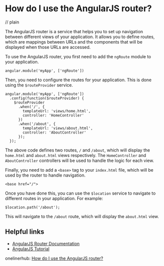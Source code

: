 # How do I use the AngularJS router?
// plain

The AngularJS router is a service that helps you to set up navigation between different views of your application. It allows you to define routes, which are mappings between URLs and the components that will be displayed when those URLs are accessed.

To use the AngularJS router, you first need to add the `ngRoute` module to your application.

```
angular.module('myApp', ['ngRoute'])
```

Then, you need to configure the routes for your application. This is done using the `$routeProvider` service.

```
angular.module('myApp', ['ngRoute'])
  .config(function($routeProvider) {
    $routeProvider
      .when('/', {
        templateUrl: 'views/home.html',
        controller: 'HomeController'
      })
      .when('/about', {
        templateUrl: 'views/about.html',
        controller: 'AboutController'
      });
  });
```

The above code defines two routes, `/` and `/about`, which will display the `home.html` and `about.html` views respectively. The `HomeController` and `AboutController` controllers will be used to handle the logic for each view.

Finally, you need to add a `<base>` tag to your `index.html` file, which will be used by the router to handle navigation.

```
<base href="/">
```

Once you have done this, you can use the `$location` service to navigate to different routes in your application. For example:

```
$location.path('/about');
```

This will navigate to the `/about` route, which will display the `about.html` view.

## Helpful links
- [AngularJS Router Documentation](https://docs.angularjs.org/api/ngRoute)
- [AngularJS Tutorial](https://www.tutorialspoint.com/angularjs/)

onelinerhub: [How do I use the AngularJS router?](https://onelinerhub.com/angularjs/how-do-i-use-the-angularjs-router)